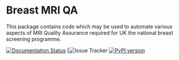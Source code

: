 # Breast MRI QA
This package contains code which may be used to automate various aspects of MRI Quality Assurance required for UK the national breast screening programme.

[![Documentation Status](https://readthedocs.org/projects/breast-mri-qa/badge/?version=latest)](http://breast-mri-qa.readthedocs.io/en/latest/?badge=latest)
[![Issue Tracker](https://github.com/aaronfowles/breast_mri_qa/issues)
[![PyPI version](https://badge.fury.io/py/breast_mri_qa.svg)](https://badge.fury.io/py/breast_mri_qa)

